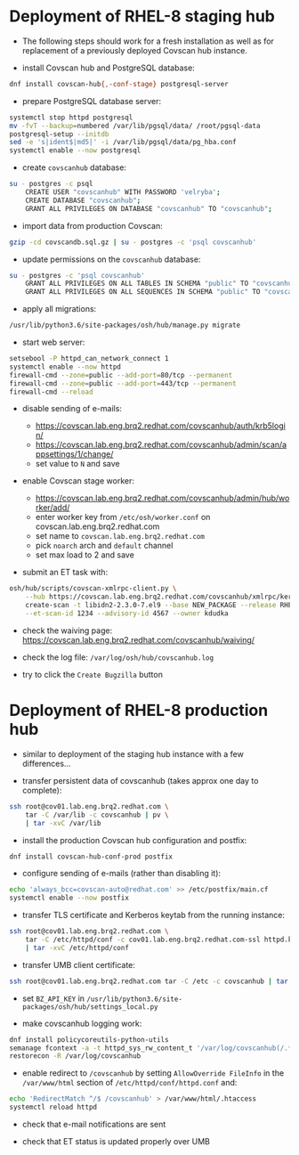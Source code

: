 # Deployment of RHEL-8 staging hub

- The following steps should work for a fresh installation as well as
  for replacement of a previously deployed Covscan hub instance.

- install Covscan hub and PostgreSQL database:
```sh
dnf install covscan-hub{,-conf-stage} postgresql-server
```

- prepare PostgreSQL database server:
```sh
systemctl stop httpd postgresql
mv -fvT --backup=numbered /var/lib/pgsql/data/ /root/pgsql-data
postgresql-setup --initdb
sed -e 's|ident$|md5|' -i /var/lib/pgsql/data/pg_hba.conf
systemctl enable --now postgresql
```

- create `covscanhub` database:
```sh
su - postgres -c psql
    CREATE USER "covscanhub" WITH PASSWORD 'velryba';
    CREATE DATABASE "covscanhub";
    GRANT ALL PRIVILEGES ON DATABASE "covscanhub" TO "covscanhub";
```

- import data from production Covscan:
```sh
gzip -cd covscandb.sql.gz | su - postgres -c 'psql covscanhub'
```

- update permissions on the `covscanhub` database:
```sh
su - postgres -c 'psql covscanhub'
    GRANT ALL PRIVILEGES ON ALL TABLES IN SCHEMA "public" TO "covscanhub";
    GRANT ALL PRIVILEGES ON ALL SEQUENCES IN SCHEMA "public" TO "covscanhub";
```

- apply all migrations:
```sh
/usr/lib/python3.6/site-packages/osh/hub/manage.py migrate
```

- start web server:
```sh
setsebool -P httpd_can_network_connect 1
systemctl enable --now httpd
firewall-cmd --zone=public --add-port=80/tcp --permanent
firewall-cmd --zone=public --add-port=443/tcp --permanent
firewall-cmd --reload
```

- disable sending of e-mails:
    - https://covscan.lab.eng.brq2.redhat.com/covscanhub/auth/krb5login/
    - https://covscan.lab.eng.brq2.redhat.com/covscanhub/admin/scan/appsettings/1/change/
    - set value to `N` and save

- enable Covscan stage worker:
    - https://covscan.lab.eng.brq2.redhat.com/covscanhub/admin/hub/worker/add/
    - enter worker key from `/etc/osh/worker.conf` on covscan.lab.eng.brq2.redhat.com
    - set name to `covscan.lab.eng.brq2.redhat.com`
    - pick `noarch` arch and `default` channel
    - set max load to 2 and save

- submit an ET task with:
```sh
osh/hub/scripts/covscan-xmlrpc-client.py \
    --hub https://covscan.lab.eng.brq2.redhat.com/covscanhub/xmlrpc/kerbauth/ \
    create-scan -t libidn2-2.3.0-7.el9 --base NEW_PACKAGE --release RHEL-9.0.0 \
    --et-scan-id 1234 --advisory-id 4567 --owner kdudka
```

- check the waiving page: https://covscan.lab.eng.brq2.redhat.com/covscanhub/waiving/

- check the log file: `/var/log/osh/hub/covscanhub.log`

- try to click the `Create Bugzilla` button


# Deployment of RHEL-8 production hub

- similar to deployment of the staging hub instance with a few differences...

- transfer persistent data of covscanhub (takes approx one day to complete):
```sh
ssh root@cov01.lab.eng.brq2.redhat.com \
    tar -C /var/lib -c covscanhub | pv \
    | tar -xvC /var/lib
```

- install the production Covscan hub configuration and postfix:
```sh
dnf install covscan-hub-conf-prod postfix
```

- configure sending of e-mails (rather than disabling it):
```sh
echo 'always_bcc=covscan-auto@redhat.com' >> /etc/postfix/main.cf
systemctl enable --now postfix
```

- transfer TLS certificate and Kerberos keytab from the running instance:
```sh
ssh root@cov01.lab.eng.brq2.redhat.com \
    tar -C /etc/httpd/conf -c cov01.lab.eng.brq2.redhat.com-ssl httpd.keytab \
    | tar -xvC /etc/httpd/conf
```

- transfer UMB client certificate:
```sh
ssh root@cov01.lab.eng.brq2.redhat.com tar -C /etc -c covscanhub | tar -xvC /etc
```

- set `BZ_API_KEY` in `/usr/lib/python3.6/site-packages/osh/hub/settings_local.py`

- make covscanhub logging work:
```sh
dnf install policycoreutils-python-utils
semanage fcontext -a -t httpd_sys_rw_content_t '/var/log/covscanhub(/.*)?'
restorecon -R /var/log/covscanhub
```

- enable redirect to `/covscanhub` by setting `AllowOverride FileInfo`
  in the `/var/www/html` section of `/etc/httpd/conf/httpd.conf` and:
```sh
echo 'RedirectMatch ^/$ /covscanhub' > /var/www/html/.htaccess
systemctl reload httpd
```

- check that e-mail notifications are sent

- check that ET status is updated properly over UMB
